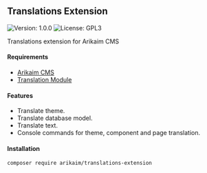 ## Translations Extension
![Version: 1.0.0](https://img.shields.io/github/release/arikaim/translations-extension.svg)
![License: GPL3](https://img.shields.io/badge/License-GPLv3-blue.svg)

Translations extension for Arikaim CMS

#### Requirements 
  * [Arikaim CMS](https://github.com/arikaim/arikaim)
  * [Translation Module](https://github.com/arikaim/translate-module.git)
  

#### Features
  * Translate theme.
  * Translate database model.
  * Translate text.
  * Console commands for theme, component and page translation.

#### Installation

```sh
composer require arikaim/translations-extension
```
